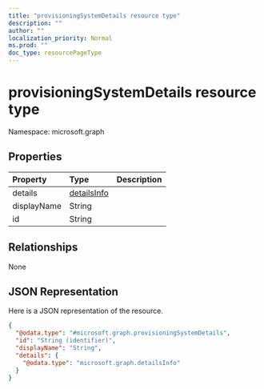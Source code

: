 ```yaml
---
title: "provisioningSystemDetails resource type"
description: ""
author: ""
localization_priority: Normal
ms.prod: ""
doc_type: resourcePageType
---
```


# provisioningSystemDetails resource type


Namespace: microsoft.graph



## Properties
|Property|Type|Description|
|:---|:---|:---|
|details|[detailsInfo](../resources/detailsinfo.md)||
|displayName|String||
|id|String||

## Relationships
None

## JSON Representation
Here is a JSON representation of the resource.
<!-- {
  "blockType": "resource",
  "@odata.type": "microsoft.graph.provisioningSystemDetails"
}
-->
``` json
{
  "@odata.type": "#microsoft.graph.provisioningSystemDetails",
  "id": "String (identifier)",
  "displayName": "String",
  "details": {
    "@odata.type": "microsoft.graph.detailsInfo"
  }
}
```

